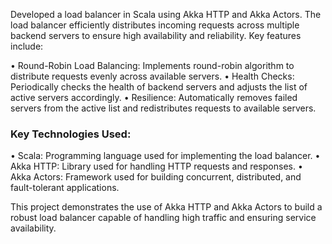 Developed a load balancer in Scala using Akka HTTP and Akka Actors. The load balancer efficiently distributes incoming requests across multiple backend servers to ensure high availability and reliability. Key features include:

 • Round-Robin Load Balancing: Implements round-robin algorithm to distribute requests evenly across available servers.
 • Health Checks: Periodically checks the health of backend servers and adjusts the list of active servers accordingly.
 • Resilience: Automatically removes failed servers from the active list and redistributes requests to available servers.

### Key Technologies Used:
• Scala: Programming language used for implementing the load balancer.
• Akka HTTP: Library used for handling HTTP requests and responses.
• Akka Actors: Framework used for building concurrent, distributed, and fault-tolerant applications.

This project demonstrates the use of Akka HTTP and Akka Actors to build a robust load balancer capable of handling high traffic and ensuring service availability.
